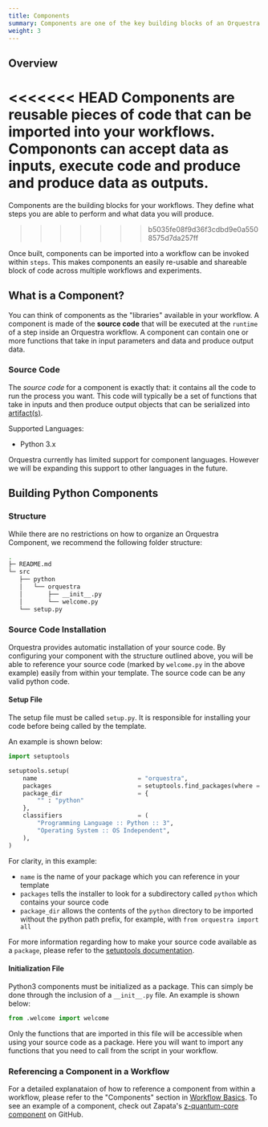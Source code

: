 ```yaml
---
title: Components
summary: Components are one of the key building blocks of an Orquestra workflow and allow you to resuse common components and integrations.
weight: 3
---
```


## Overview

<<<<<<< HEAD
Components are reusable pieces of code that can be imported into your workflows. Compononts can accept data as inputs, execute code and produce and produce data as outputs.
=======
Components are the building blocks for your workflows. They define what steps you are able to perform and what data you will produce.
>>>>>>> b5035fe08f9d36f3cdbd9e0a5508575d7da257ff

Once built, components can be imported into a workflow can be invoked within `steps`. This makes components an easily re-usable and shareable block of code across multiple workflows and experiments.

## What is a Component?

You can think of components as the "libraries" available in your workflow. A component is made of the **source code** that will be executed at the `runtime` of a step inside an Orquestra workflow. A component can contain one or more functions that take in input parameters and data and produce output data.

### Source Code

The *source code* for a component is exactly that: it contains all the code to run the process you want. This code will typically be a set of functions that take in inputs and then produce output objects that can be serialized into [artifact(s)](../../data-management/workflow-artifacts/).

Supported Languages:
* Python 3.x

Orquestra currently has limited support for component languages. However we will be expanding this support to other languages in the future.

## Building Python Components

### Structure

While there are no restrictions on how to organize an Orquestra Component, we recommend the following folder structure:

```bash
.
├─ README.md
└─ src
   ├── python
   │   └── orquestra
   │       ├── __init__.py
   │       └── welcome.py
   └── setup.py
```

### Source Code Installation

Orquestra provides automatic installation of your source code. By configuring your component with the structure outlined above, you will be able to reference your source code (marked by `welcome.py` in the above example) easily from within your template. The source code can be any valid python code.

#### Setup File

The setup file must be called `setup.py`. It is responsible for installing your code before being called by the template.

An example is shown below:

```Python
import setuptools

setuptools.setup(
    name                            = "orquestra",
    packages                        = setuptools.find_packages(where = "python"),
    package_dir                     = {
        "" : "python"
    },
    classifiers                     = (
        "Programming Language :: Python :: 3",
        "Operating System :: OS Independent",
    ),
)
```

For clarity, in this example:
- `name` is the name of your package which you can reference in your template
- `packages` tells the installer to look for a subdirectory called `python`
which contains your source code
- `package_dir` allows the contents of the `python` directory to be imported
without the python path prefix, for example, with `from orquestra import all`

For more information regarding how to make your source code available as a `package`, please refer to the [setuptools documentation](https://setuptools.readthedocs.io/en/latest/setuptools.html#developer-s-guide).


#### Initialization File

Python3 components must be initialized as a package. This can simply be done through the inclusion of a `__init__.py` file. An example is shown below:

```Python
from .welcome import welcome
```

Only the functions that are imported in this file will be accessible when using your source code as a package. Here you will want to import any functions that you need to call from the script in your workflow.

### Referencing a Component in a Workflow

For a detailed explanataion of how to reference a component from within a workflow, please refer to the "Components" section in [Workflow Basics](../../quantum-engine/workflow-basics).
To see an example of a component, check out Zapata's [z-quantum-core component](https://github.com/zapatacomputing/z-quantum-core) on GitHub.
